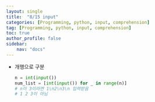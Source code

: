 ```yaml
---
layout: single
title:  "8/15 input"
categories: [Programming, python, input, comprehension]
tag: [Programming, python, input, comprehension]
toc: true
author_profile: false
sidebar:
    nav: "docs"
---
```


* 개행으로 구분

  ```python
  n = int(input())
  num_list = [int(input()) for _ in range(n)]
  # n이 3이라면 1\n2\n3\n 입력받음
  # 1 2 3이 아님
  
  
  ```

  